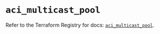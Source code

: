 # `aci_multicast_pool`

Refer to the Terraform Registry for docs: [`aci_multicast_pool`](https://registry.terraform.io/providers/ciscodevnet/aci/2.17.0/docs/resources/multicast_pool).
